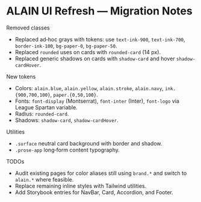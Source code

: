 # ALAIN UI Refresh — Migration Notes

Removed classes
- Replaced ad‑hoc grays with tokens: use `text-ink-900`, `text-ink-700`, `border-ink-100`, `bg-paper-0`, `bg-paper-50`.
- Replaced `rounded` uses on cards with `rounded-card` (14 px).
- Replaced generic shadows on cards with `shadow-card` and hover `shadow-cardHover`.

New tokens
- Colors: `alain.blue`, `alain.yellow`, `alain.stroke`, `alain.navy`, `ink.{900,700,100}`, `paper.{0,50,100}`.
- Fonts: `font-display` (Montserrat), `font-inter` (Inter), `font-logo` via League Spartan variable.
- Radius: `rounded-card`.
- Shadows: `shadow-card`, `shadow-cardHover`.

Utilities
- `.surface` neutral card background with border and shadow.
- `.prose-app` long‑form content typography.

TODOs
- Audit existing pages for color aliases still using `brand.*` and switch to `alain.*` where feasible.
- Replace remaining inline styles with Tailwind utilities.
- Add Storybook entries for NavBar, Card, Accordion, and Footer.

